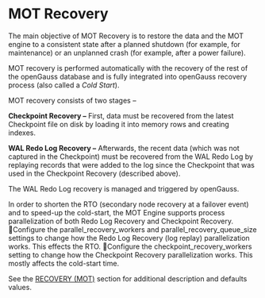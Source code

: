 # MOT Recovery<a name="EN-US_TOPIC_0270171500"></a>

The main objective of MOT Recovery is to restore the data and the MOT engine to a consistent state after a planned shutdown \(for example, for maintenance\) or an unplanned crash \(for example, after a power failure\).

MOT recovery is performed automatically with the recovery of the rest of the openGauss database and is fully integrated into openGauss recovery process \(also called a  _Cold Start_\).

MOT recovery consists of two stages –

**Checkpoint Recovery –**  First, data must be recovered from the latest Checkpoint file on disk by loading it into memory rows and creating indexes.

**WAL Redo Log Recovery –**  Afterwards, the recent data \(which was not captured in the Checkpoint\) must be recovered from the WAL Redo Log by replaying records that were added to the log since the Checkpoint that was used in the Checkpoint Recovery \(described above\).

The WAL Redo Log recovery is managed and triggered by openGauss.

In order to shorten the RTO (secondary node recovery at a failover event) and to speed-up the cold-start, the MOT Engine supports process parallelization of both Redo Log Recovery and Checkpoint Recovery. 
Configure the parallel_recovery_workers and parallel_recovery_queue_size settings to change how the Redo Log Recovery (log replay) parallelization works. This effects the RTO.
Configure the checkpoint_recovery_workers setting to change how the Checkpoint Recovery parallelization works. This mostly affects the cold-start time.

See the [RECOVERY (MOT)](mot-configuration-settings.md#section7442447103115) section for additional description and defaults values.

